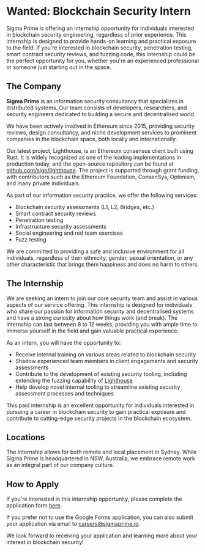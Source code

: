 # Wanted: Blockchain Security Intern

Sigma Prime is offering an internship opportunity for individuals interested in blockchain security engineering, regardless of prior experience. This internship is designed to provide hands-on learning and practical exposure to the field. If you're interested in blockchain security, penetration testing, smart contract security reviews, and fuzzing code, this internship could be the perfect opportunity for you, whether you're an experienced professional or someone just starting out in the space.

## The Company

**Sigma Prime** is an information security consultancy that specializes in distributed systems. Our team consists of developers, researchers, and security engineers dedicated to building a secure and decentralised world.

We have been actively involved in Ethereum since 2015, providing security reviews, design consultancy, and niche development services to prominent companies in the blockchain space, both locally and internationally.

Our latest project, Lighthouse, is an Ethereum consensus client built using Rust. It is widely recognized as one of the leading implementations in production today, and the open-source repository can be found at [github.com/sigp/lighthouse](https://github.com/sigp/lighthouse). The project is supported through grant funding, with contributors such as the Ethereum Foundation, ConsenSys, Optimism, and many private individuals.

As part of our information security practice, we offer the following services:

* Blockchain security assessments (L1, L2, Bridges, etc.)
* Smart contract security reviews
* Penetration testing
* Infrastructure security assessments
* Social engineering and red team exercises
* Fuzz testing

We are committed to providing a safe and inclusive environment for all individuals, regardless of their ethnicity, gender, sexual orientation, or any other characteristic that brings them happiness and does no harm to others.

## The Internship

We are seeking an intern to join our core security team and assist in various aspects of our service offering. This internship is designed for individuals who share our passion for information security and decentralised systems and have a strong curiosity about how things work (and break). The internship can last between 8 to 12 weeks, providing you with ample time to immerse yourself in the field and gain valuable practical experience.

As an intern, you will have the opportunity to:

* Receive internal training on various areas related to blockchain security
* Shadow experienced team members in client engagements and security assessments
* Contribute to the development of existing security tooling, including extending the fuzzing capability of [Lighthouse](https://github.com/sigp/lighthouse)
* Help develop novel internal tooling to streamline existing security assessment processes and techniques

This paid internship is an excellent opportunity for individuals interested in pursuing a career in blockchain security to gain practical exposure and contribute to cutting-edge security projects in the blockchain ecosystem.

## Locations

The internship allows for both remote and local placement in Sydney. While Sigma Prime is headquartered in NSW, Australia, we embrace remote work as an integral part of our company culture.

## How to Apply

If you're interested in this internship opportunity, please complete the application form [here](https://forms.gle/6UXxmxfPYsAzGAt99).

If you prefer not to use the Google Forms application, you can also submit your application via email to [careers@sigmaprime.io](mailto:careers@sigmaprime.io).

We look forward to receiving your application and learning more about your interest in blockchain security!
